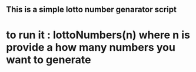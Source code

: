 ## This is a simple lotto number genarator script
#  to run it : lottoNumbers(n)  where n is provide a how many numbers you want to generate
